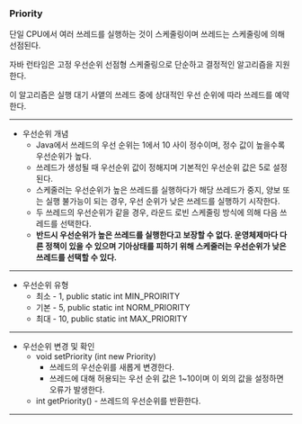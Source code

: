 ### Priority

단일 CPU에서 여러 쓰레드를 실행하는 것이 스케줄링이며 쓰레드는 스케줄링에 의해 선점된다.

자바 런타임은 고정 우선순위 선점형 스케줄링으로 단순하고 결정적인 알고리즘을 지원한다.

이 알고리즘은 실행 대기 사앹의 쓰레드 중에 상대적인 우선 순위에 따라 쓰레드를 예약한다.

---

- 우선순위 개념
    - Java에서 쓰레드의 우선 순위는 1에서 10 사이 정수이며, 정수 값이 높을수록 우선순위가 높다.
    - 쓰레드가 생성될 때 우선순위 값이 정해지며 기본적인 우선순위 값은 5로 설정된다.
    - 스케줄러는 우선순위가 높은 쓰레드를 실행하다가 해당 쓰레드가 중지, 양보
      또는 실행 불가능이 되는 경우, 우선 순위가 낮은 쓰레드를 실행하기 시작한다.
    - 두 쓰레드의 우선순위가 같을 경우, 라운드 로빈 스케줄링 방식에 의해 다음 쓰레드를 선택한다.
    - **반드시 우선순위가 높은 쓰레드를 실행한다고 보장할 수 없다. 운영체제마다 다른 정책이 있을 수 있으며 기아상태를 피하기 위해 스케줄러는 우선순위가 낮은 쓰레드를 선택할 수 있다.**

---

- 우선순위 유형
    - 최소 - 1, public static int MIN_PROIRITY
    - 기본 - 5, public static int NORM_PRIORITY
    - 최대 - 10, public static int MAX_PRIORITY

---

- 우선순위 변경 및 확인
    - void setPriority (int new Priority)
        - 쓰레드의 우선순위를 새롭게 변경한다.
        - 쓰레드에 대해 허용되는 우선 순위 값은 1~10이며 이 외의 값을 설정하면 오류가 발생한다.
    - int getPriority() - 쓰레드의 우선순위를 반환한다.

---